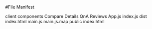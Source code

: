 #File Manifest

client
  components
    Compare
    Details
    QnA
    Reviews
  App.js
  index.js
dist
  index.html
  main.js
  main.js.map
public
  index.html